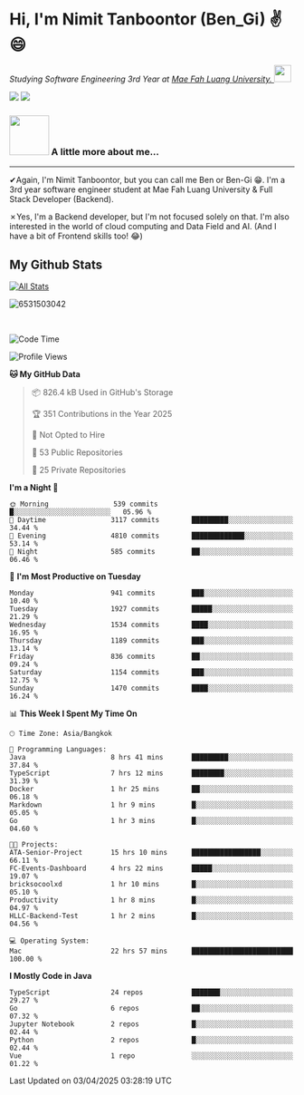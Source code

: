 # Hi, I'm Nimit Tanboontor (Ben_Gi) ✌😄
<p><em>Studying Software Engineering 3rd Year at <a href="https://en.mfu.ac.th/home.html"> Mae Fah Luang University.
</a><img src="https://media.giphy.com/media/WUlplcMpOCEmTGBtBW/giphy.gif" width="30"> </em></p>


[![](https://img.shields.io/badge/linkedin-%230077B5.svg?style=for-the-badge&logo=linkedin)]([https://www.linkedin.com/in/thanaphoom-babparn/](https://www.linkedin.com/in/nimit-tanbooutor-798139246/))
[![](https://img.shields.io/badge/Medium-12100E?style=for-the-badge&logo=medium&logoColor=white)](https://medium.com/@nimittanbooutor)

### <img src="https://media.giphy.com/media/VgCDAzcKvsR6OM0uWg/giphy.gif" width="70"> A little more about me...  

<hr> <!-- Horizontal line -->

&#10004;Again, I'm Nimit Tanboontor, but you can call me Ben or Ben-Gi 😁. I'm a 3rd year software engineer student at Mae Fah Luang University & Full Stack Developer (Backend).

&#10007;Yes, I'm a Backend developer, but I'm not focused solely on that. I'm also interested in the world of cloud computing and Data Field and AI. (And I have a bit of Frontend skills too! 😂)


## My Github Stats

[![All Stats](https://github-readme-stats.vercel.app/api?username=6531503042&show_icons=true&theme=algolia)](https://github.com/6531503042)

<p><img align="center" src="https://github-readme-streak-stats.herokuapp.com/?user=6531503042&" alt="6531503042" /></p>

<br />


<!--START_SECTION:waka-->
![Code Time](http://img.shields.io/badge/Code%20Time-429%20hrs%2014%20mins-blue)

![Profile Views](http://img.shields.io/badge/Profile%20Views-2-blue)

**🐱 My GitHub Data** 

> 📦 826.4 kB Used in GitHub's Storage 
 > 
> 🏆 351 Contributions in the Year 2025
 > 
> 🚫 Not Opted to Hire
 > 
> 📜 53 Public Repositories 
 > 
> 🔑 25 Private Repositories 
 > 
**I'm a Night 🦉** 

```text
🌞 Morning                539 commits         █░░░░░░░░░░░░░░░░░░░░░░░░   05.96 % 
🌆 Daytime                3117 commits        █████████░░░░░░░░░░░░░░░░   34.44 % 
🌃 Evening                4810 commits        █████████████░░░░░░░░░░░░   53.14 % 
🌙 Night                  585 commits         ██░░░░░░░░░░░░░░░░░░░░░░░   06.46 % 
```
📅 **I'm Most Productive on Tuesday** 

```text
Monday                   941 commits         ███░░░░░░░░░░░░░░░░░░░░░░   10.40 % 
Tuesday                  1927 commits        █████░░░░░░░░░░░░░░░░░░░░   21.29 % 
Wednesday                1534 commits        ████░░░░░░░░░░░░░░░░░░░░░   16.95 % 
Thursday                 1189 commits        ███░░░░░░░░░░░░░░░░░░░░░░   13.14 % 
Friday                   836 commits         ██░░░░░░░░░░░░░░░░░░░░░░░   09.24 % 
Saturday                 1154 commits        ███░░░░░░░░░░░░░░░░░░░░░░   12.75 % 
Sunday                   1470 commits        ████░░░░░░░░░░░░░░░░░░░░░   16.24 % 
```


📊 **This Week I Spent My Time On** 

```text
🕑︎ Time Zone: Asia/Bangkok

💬 Programming Languages: 
Java                     8 hrs 41 mins       █████████░░░░░░░░░░░░░░░░   37.84 % 
TypeScript               7 hrs 12 mins       ████████░░░░░░░░░░░░░░░░░   31.39 % 
Docker                   1 hr 25 mins        ██░░░░░░░░░░░░░░░░░░░░░░░   06.18 % 
Markdown                 1 hr 9 mins         █░░░░░░░░░░░░░░░░░░░░░░░░   05.05 % 
Go                       1 hr 3 mins         █░░░░░░░░░░░░░░░░░░░░░░░░   04.60 % 

🐱‍💻 Projects: 
ATA-Senior-Project       15 hrs 10 mins      █████████████████░░░░░░░░   66.11 % 
FC-Events-Dashboard      4 hrs 22 mins       █████░░░░░░░░░░░░░░░░░░░░   19.07 % 
bricksocoolxd            1 hr 10 mins        █░░░░░░░░░░░░░░░░░░░░░░░░   05.10 % 
Productivity             1 hr 8 mins         █░░░░░░░░░░░░░░░░░░░░░░░░   04.97 % 
HLLC-Backend-Test        1 hr 2 mins         █░░░░░░░░░░░░░░░░░░░░░░░░   04.56 % 

💻 Operating System: 
Mac                      22 hrs 57 mins      █████████████████████████   100.00 % 
```

**I Mostly Code in Java** 

```text
TypeScript               24 repos            ███████░░░░░░░░░░░░░░░░░░   29.27 % 
Go                       6 repos             ██░░░░░░░░░░░░░░░░░░░░░░░   07.32 % 
Jupyter Notebook         2 repos             █░░░░░░░░░░░░░░░░░░░░░░░░   02.44 % 
Python                   2 repos             █░░░░░░░░░░░░░░░░░░░░░░░░   02.44 % 
Vue                      1 repo              ░░░░░░░░░░░░░░░░░░░░░░░░░   01.22 % 
```




 Last Updated on 03/04/2025 03:28:19 UTC
<!--END_SECTION:waka-->
